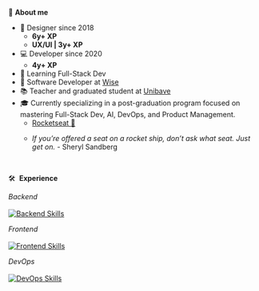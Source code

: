 🚀 __About me__
- 🎨 Designer since 2018
  - __6y+ XP__
  - __UX/UI | 3y+ XP__
- 💻 Developer since 2020
  - __4y+ XP__
- 🌱 Learning Full-Stack Dev
- 💼 Software Developer at <a href="https://www.wises.com.br/" target="_blank">Wise</a>
- 📚 Teacher and graduated student at <a href="https://unibave.net/" target="_blank">Unibave</a>
- 🎓 Currently specializing in a post-graduation program focused on mastering Full-Stack Dev, AI, DevOps, and Product Management.
  - <a href="https://www.rocketseat.com.br/faculdade" target="_blank">Rocketseat 🚀</a>
  - <p><em>If you’re offered a seat on a rocket ship, don’t ask what seat. Just get on.</em> - Sheryl Sandberg</p>
<br>

🛠 &nbsp;__Experience__
<div>
  
  <em>Backend</em><br><br>
  [![Backend Skills](https://skillicons.dev/icons?i=docker,redis,postgres,java,spring,rabbitmq,nodejs)](https://skillicons.dev)
  
  <em>Frontend</em><br><br>
  [![Frontend Skills](https://skillicons.dev/icons?i=tailwind,sass,css,html,javascript,typescript,react,vite,figma)](https://skillicons.dev)
  
  <em>DevOps</em><br><br>
  [![DevOps Skills](https://skillicons.dev/icons?i=aws,githubactions,git)](https://skillicons.dev)
  <br><br>
</div>
